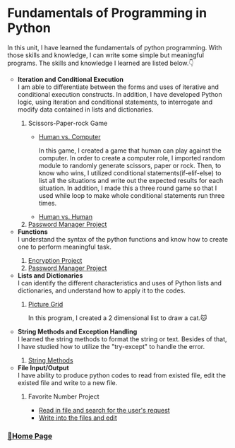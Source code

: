 <h1>Fundamentals of Programming in Python</h1>
  <p>In this unit, I have learned the fundamentals of python programming. With those skills and knowledge, I can write some simple but meaningful programs. The skills and knowledge I learned are listed below.👇</p>
<ul style="list-style-type:circle;">
  <li><b>Iteration and Conditional Execution</b></li>
  <t>I am able to differentiate between the forms and uses of iterative and conditional execution constructs. In addition, I have developed Python logic, using iteration and conditional statements, to interrogate and modify data contained in lists and dictionaries.</t>
  <ol><li>Scissors-Paper-rock Game</li>
    <ul style="list-style-type:circle;">
      <li><a href="https://github.com/wei06159git/WeiShan-Portfolio/blob/master/rockpaperscissors.py">Human vs. Computer</a></li>
      <p>In this game, I created a game that human can play against the computer. In order to create a computer role, I imported random module to randomly generate scissors, paper or rock. Then, to know who wins, I utilized conditional statements(if-elif-else) to list all the situations and write out the expected results for each situation. In addition, I made this a three round game so that I used while loop to make whole conditional statements run three times.</p>
      <li><a href="https://github.com/wei06159git/WeiShan-Portfolio/blob/master/rock-paper-scissors.py">Human vs. Human</a></li>
    </ul>
    <li><a href = "https://github.com/wei06159git/WeiShan-Portfolio/blob/master/Sun-PasswordManager.py">Password Manager Project</a></li>
  </ol>
  <li><b>Functions</b></li>
  <t>I understand the syntax of the python functions and know how to create one to perform meaningful task.</t>
    <ol><li><a href = "https://github.com/wei06159git/WeiShan-Portfolio/blob/master/Sun-EncryptionProject.py">Encryption Project</a></li>
    <li><a href ="https://github.com/wei06159git/WeiShan-Portfolio/blob/master/Sun-PasswordManager.py">Password Manager Project</a></li>
  </ol>
  <li><b>Lists and Dictionaries</b></li>
  <t>I can identify the different characteristics and uses of Python lists and dictionaries, and understand how to apply it to the codes.</t>
    <ol><li><a href = "https://github.com/wei06159git/WeiShan-Portfolio/blob/master/Sun-PictureGrid.py">Picture Grid</a></li>
      <p>In this program, I created a 2 dimensional list to draw a cat.🐱</p>
  </ol>
  <li><b>String Methods and Exception Handling</b></li>
  <t>I learned the string methods to format the string or text. Besides of that, I have studied how to utilize the "try-except" to handle the error.</t>
  <ol><li><a href="https://github.com/wei06159git/WeiShan-Portfolio/blob/master/b_methods.py">String Methods</a></li> </ol>
  <li><b>File Input/Output</b></li>
  <t>I have ability to produce python codes to read from existed file, edit the existed file and write to a new file. </t>
  <ol>
    <li>Favorite Number Project</li>
    <ul><li><a href="https://github.com/wei06159git/WeiShan-Portfolio/blob/master/Sun-FavoriteNumbers-1.py">Read in file and search for the user's request</a></li>
      <li><a href="https://github.com/wei06159git/WeiShan-Portfolio/blob/master/Sun-FavoriteNumbers.py">Write into the files and edit</a></li>
    </ul>
  </ol>
</ul>

<h3><a href="https://wei06159git.github.io/WeiShan-Portfolio/">🌟Home Page</a></h3>

